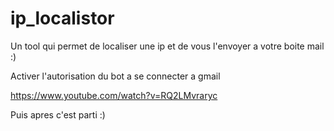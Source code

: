 # ip_localistor

Un tool qui permet de localiser une ip et de vous l'envoyer a votre boite mail :)




Activer l'autorisation du bot a se connecter a gmail

https://www.youtube.com/watch?v=RQ2LMvraryc

Puis apres c'est parti :)
